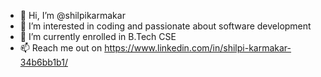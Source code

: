 - 👋 Hi, I’m @shilpikarmakar
- 👀 I’m interested in coding and passionate about software development
- 🌱 I’m currently enrolled in B.Tech CSE
- 📫 Reach me out on https://www.linkedin.com/in/shilpi-karmakar-34b6bb1b1/

<!---
shilpikarmakar/shilpikarmakar is a ✨ special ✨ repository because its `README.md` (this file) appears on your GitHub profile.
You can click the Preview link to take a look at your changes.
--->
